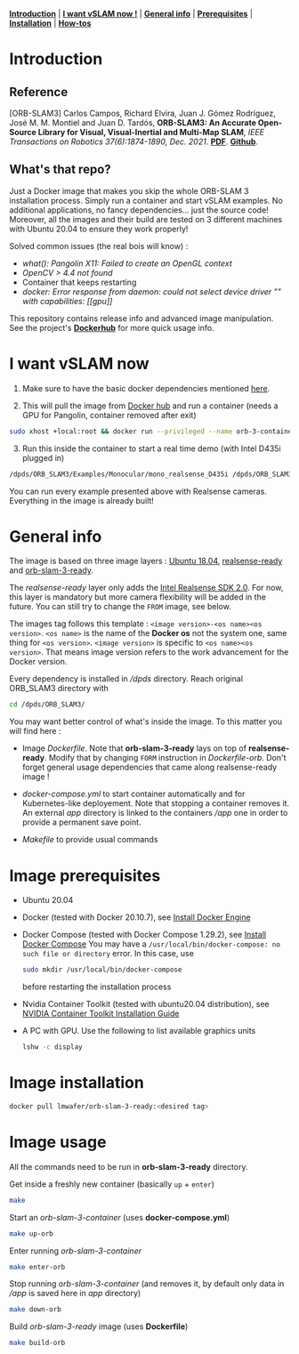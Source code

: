 [**Introduction**](#introduction) | [**I want vSLAM now !**](#i-want-vslam-now) | [**General info**](#general-info) | [**Prerequisites**](#image-prerequisites) | [**Installation**](#image-installation) | [**How-tos**](#image-usage)

# Introduction 

## Reference

[ORB-SLAM3] Carlos Campos, Richard Elvira, Juan J. Gómez Rodríguez, José M. M. Montiel and Juan D. Tardós, **ORB-SLAM3: An Accurate Open-Source Library for Visual, Visual-Inertial and Multi-Map SLAM**, *IEEE Transactions on Robotics 37(6):1874-1890, Dec. 2021*. **[PDF](https://arxiv.org/abs/2007.11898)**. **[Github](https://github.com/UZ-SLAMLab/ORB_SLAM3)**. 

## What's that repo?

Just a Docker image that makes you skip the whole ORB-SLAM 3 installation process. Simply run a container and start vSLAM examples. No additional applications, no fancy dependencies... just the source code!
Moreover, all the images and their build are tested on 3 different machines with Ubuntu 20.04 to ensure they work properly!

Solved common issues (the real bois will know) : 
- *what(): Pangolin X11: Failed to create an OpenGL context*
- *OpenCV > 4.4 not found*
- Container that keeps restarting
- *docker: Error response from daemon: could not select device driver "" with capabilities: [[gpu]]*

This repository contains release info and advanced image manipulation. See the project's **[Dockerhub](https://hub.docker.com/repository/docker/lmwafer/orb-slam-3-ready)** for more quick usage info.

# I want vSLAM now
1. Make sure to have the basic docker dependencies mentioned [here](#image-prerequisites). 
  
2. This will pull the image from [Docker hub](https://hub.docker.com/r/lmwafer/orb-slam-3-ready/tags) and run a container (needs a GPU for Pangolin, container removed after exit)
```bash
sudo xhost +local:root && docker run --privileged --name orb-3-container --rm -p 8087:8087 -e DISPLAY=$DISPLAY -e QT_X11_NO_MITSHM=1 -v /tmp/.X11-unix:/tmp/.X11-unix -v /dev:/dev:ro --gpus all -it lmwafer/orb-slam-3-ready:1.0-ubuntu18.04
```

3. Run this inside the container to start a real time demo (with Intel D435i plugged in)
```bash
/dpds/ORB_SLAM3/Examples/Monocular/mono_realsense_D435i /dpds/ORB_SLAM3/Vocabulary/ORBvoc.txt /dpds/ORB_SLAM3/Examples/Monocular/RealSense_D435i.yaml
```
You can run every example presented above with Realsense cameras. Everything in the image is already built!

# General info
The image is based on three image layers : [Ubuntu 18.04](https://hub.docker.com/_/ubuntu?tab=tags&page=1&name=18.04), [realsense-ready](https://hub.docker.com/r/lmwafer/realsense-ready) and [orb-slam-3-ready](https://hub.docker.com/r/lmwafer/orb-slam-3-ready). 

The *realsense-ready* layer only adds the [Intel Realsense SDK 2.0](https://github.com/IntelRealSense/librealsense). For now, this layer is mandatory but more camera flexibility will be added in the future. You can still try to change the `FROM` image, see below. 

The images tag follows this template : `<image version>-<os name><os version>`. 
`<os name>` is the name of the **Docker os** not the system one, same thing for `<os version>`. `<image version>` is specific to `<os name><os version>`. That means image version refers to the work advancement for the Docker version.

Every dependency is installed in */dpds* directory. Reach original ORB_SLAM3 directory with 
```bash
cd /dpds/ORB_SLAM3/
```

You may want better control of what's inside the image. To this matter you will find here : 

- Image *Dockerfile*. Note that **orb-slam-3-ready** lays on top of **realsense-ready**. Modify that by changing `FORM` instruction in *Dockerfile-orb*. Don't forget general usage dependencies that came along realsense-ready image !

- *docker-compose.yml* to start container automatically and for Kubernetes-like deployement. Note that stopping a container removes it. An external *app* directory is linked to the containers */app* one in order to provide a permanent save point.

- *Makefile* to provide usual commands

# Image prerequisites

- Ubuntu 20.04

- Docker (tested with Docker 20.10.7), see [Install Docker Engine](https://docs.docker.com/engine/install/)

- Docker Compose (tested with Docker Compose 1.29.2), see [Install Docker Compose](https://docs.docker.com/compose/install/)
  You may have a `/usr/local/bin/docker-compose: no such file or directory` error. In this case, use
  ```bash
  sudo mkdir /usr/local/bin/docker-compose
  ```
  before restarting the installation process

- Nvidia Container Toolkit (tested with ubuntu20.04 distribution), see [NVIDIA Container Toolkit Installation Guide](https://docs.nvidia.com/datacenter/cloud-native/container-toolkit/install-guide.html)

- A PC with GPU. Use the following to list available graphics units
  ```bash
  lshw -c display
  ```

# Image installation

```bash
docker pull lmwafer/orb-slam-3-ready:<desired tag>
```

# Image usage

All the commands need to be run in **orb-slam-3-ready** directory. 

Get inside a freshly new container (basically `up` + `enter`)
```bash
make
```

Start an *orb-slam-3-container* (uses **docker-compose.yml**)
```bash
make up-orb
```

Enter running *orb-slam-3-container*
```bash
make enter-orb
```

Stop running *orb-slam-3-container* (and removes it, by default only data in */app* is saved here in *app* directory)
```bash
make down-orb
```

Build *orb-slam-3-ready* image (uses **Dockerfile**)
```bash
make build-orb
```